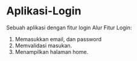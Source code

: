 # Aplikasi-Login
Sebuah aplikasi dengan fitur login
Alur Fitur Login:
1. Memasukkan email, dan password
2. Memvalidasi masukan.
3. Menampilkan halaman home.
